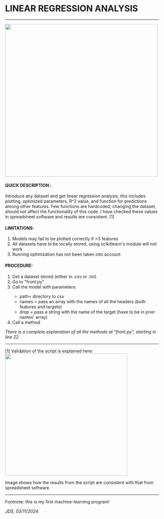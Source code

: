 # LINEAR REGRESSION ANALYSIS 
<hr>
<img src="https://lh3.googleusercontent.com/drive-viewer/AKGpihbEkddvBoCgCt6TuF7hhMteuzHQozb_4epmoMq2zHfBSykBuXRUTSVqy6SIZuCOg4dodN8l-m_JUB5xL4TJn7I8xxpLQg=s1600" width = "500", height "600"/> 


 

<h4> QUICK DESCRIPTION : </h4> 
<p> Introduce any dataset and get linear regression analysis, this includes plotting, optimized parameters, R^2 value, and function for predictions among other features. Few functions are hardcoded; changing the dataset, should not affect the functionality of this code. I have checked these values in
spreadsheet software and results are consistent. [1] </p>

<h4> LIMITATIONS: </h4><ol> 
    <li>  Models may fail to be plotted correctly if >3 features </li>
    <li>  All datasets have to be locally stored, using scikitlearn's module will not work </li>
    <li>  Running optimization has not been taken into account </li>
    </ol>

<h4> PROCEDURE: </h4>
    <ol> 
<li>  Get a dataset stored (either in .csv or .txt) </li>
 <li> Go to "front.py" </li>
<li> Call the model with parameters: </li>
    <ul>
    <li> path= directory to csv </li>
     <li> names = pass an array with the names of all the headers (both features and targets) </li>
    <li> drop = pass a string with the name of the target (have to be in prior names' array)  </li>   
    </ul>
<li> Call a method </li>
    </ol>
<p> <i> There is a complete explanation of all the methods at "front.py", starting in line 22 </i></p>

<hr>
[1] Validation of the script is explained here: 
<img src="https://lh3.googleusercontent.com/drive-viewer/AKGpihYt0HfmFcoMSvHtqkSnDRPNLFL_ajuPCR3WFClTwTVvRGCiaZ8oBjp-ttcRT4l6rVsCVFdGBvlEoF53dOdW4cS4VvPRzQ=s1600" width = "400", height "500" /> 

<p> Image shows how the results from the script are consistent with that from spreadsheet software.</p>

<hr>
<p> Footnote: this is my first machine-learning program! </p>
<p> <i> JDS, 03/11/2024 </i></p>

